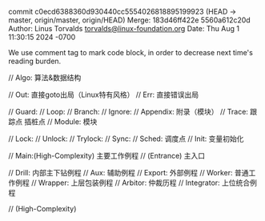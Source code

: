 commit c0ecd6388360d930440cc5554026818895199923 (HEAD -> master, origin/master, origin/HEAD)
Merge: 183d46ff422e 5560a612c20d
Author: Linus Torvalds <torvalds@linux-foundation.org>
Date:   Thu Aug 1 11:30:15 2024 -0700

We use comment tag to mark code block, in order to decrease next time's reading burden.

// Algo: 算法&数据结构

// Out: 直接goto出局（Linux特有风格）
// Err: 直接错误出局

// Guard:
// Loop:
// Branch:
// Ignore:
// Appendix: 附录（模块）
// Trace: 跟踪点 插桩点
// Module: 模块

// Lock:
// Unlock:
// Trylock:
// Sync:
// Sched: 调度点
// Init: 变量初始化

// Main:(High-Complexity) 主要工作例程
// (Entrance) 主入口


// Drill: 内部主下钻例程
// Aux: 辅助例程
// Export: 外部例程
// Worker: 普通工作例程
// Wrapper: 上层包装例程
// Arbitor: 仲裁历程
// Integrator: 上位统合例程

// (High-Complexity)